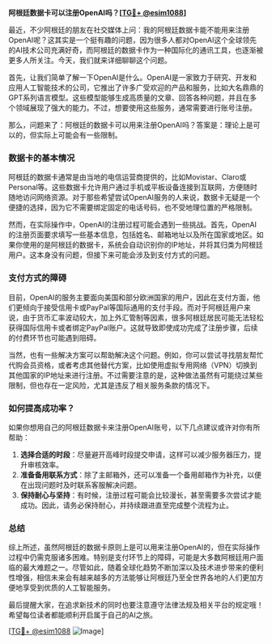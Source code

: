 **阿根廷数据卡可以注册OpenAI吗？[[TG💪+ @esim1088](https://t.me/s/esim1088)]**

最近，不少阿根廷的朋友在社交媒体上问：我的阿根廷数据卡能不能用来注册OpenAI呢？这其实是一个挺有趣的问题，因为很多人都对OpenAI这个全球领先的AI技术公司充满好奇，而阿根廷的数据卡作为一种国际化的通讯工具，也逐渐被更多人所关注。今天，我们就来详细聊聊这个问题。

首先，让我们简单了解一下OpenAI是什么。OpenAI是一家致力于研究、开发和应用人工智能技术的公司，它推出了许多广受欢迎的产品和服务，比如大名鼎鼎的GPT系列语言模型。这些模型能够生成高质量的文章、回答各种问题，并且在多个领域展现了强大的能力。不过，想要使用这些服务，通常需要进行账号注册。

那么，问题来了：阿根廷的数据卡可以用来注册OpenAI吗？答案是：理论上是可以的，但实际上可能会有一些限制。

### 数据卡的基本情况

阿根廷的数据卡通常是由当地的电信运营商提供的，比如Movistar、Claro或Personal等。这些数据卡允许用户通过手机或平板设备连接到互联网，方便随时随地访问网络资源。对于那些希望尝试OpenAI服务的人来说，数据卡无疑是一个便捷的选择，因为它不需要绑定固定的电话号码，也不受地理位置的严格限制。

然而，在实际操作中，OpenAI的注册过程可能会遇到一些挑战。首先，OpenAI的注册页面要求填写一些基本信息，包括姓名、邮箱地址以及所在国家或地区。如果你使用的是阿根廷的数据卡，系统会自动识别你的IP地址，并将其归类为阿根廷用户。这本身没有问题，但接下来可能会涉及到支付方式的问题。

### 支付方式的障碍

目前，OpenAI的服务主要面向美国和部分欧洲国家的用户，因此在支付方面，他们更倾向于接受信用卡或PayPal等国际通用的支付手段。而对于阿根廷用户来说，由于货币汇率波动较大，加上外汇管制等因素，很多阿根廷居民可能无法轻松获得国际信用卡或者绑定PayPal账户。这就导致即使成功完成了注册步骤，后续的付费环节也可能遇到阻碍。

当然，也有一些解决方案可以帮助解决这个问题。例如，你可以尝试寻找朋友帮忙代购会员资格，或者考虑其他替代方案，比如使用虚拟专用网络（VPN）切换到其他国家的IP地址来进行注册。不过需要注意的是，这种做法虽然有可能绕过某些限制，但也存在一定风险，尤其是违反了相关服务条款的情况下。

### 如何提高成功率？

如果你想用自己的阿根廷数据卡来注册OpenAI账号，以下几点建议或许对你有所帮助：

1. **选择合适的时段**：尽量避开高峰时段提交申请，这样可以减少服务器压力，提升审核效率。
2. **准备备用联系方式**：除了主邮箱外，还可以准备一个备用邮箱作为补充，以便在出现问题时及时联系客服解决问题。
3. **保持耐心与坚持**：有时候，注册过程可能会比较漫长，甚至需要多次尝试才能成功。因此，请务必保持耐心，并持续跟进直至完成整个流程为止。

### 总结

综上所述，虽然阿根廷的数据卡原则上是可以用来注册OpenAI的，但在实际操作过程中仍需克服诸多困难。特别是支付环节上的障碍，可能是大多数阿根廷用户面临的最大难题之一。尽管如此，随着全球化趋势不断加深以及技术进步带来的便利性增强，相信未来会有越来越多的方法能够让阿根廷乃至全世界各地的人们更加方便地享受到优质的人工智能服务。

最后提醒大家，在追求新技术的同时也要注意遵守法律法规及相关平台的规定哦！希望每位读者都能顺利开启属于自己的AI之旅。

[[TG💪+ @esim1088](https://t.me/s/esim1088) ![Image](https://i.postimg.cc/4NQfJmqS/Snipaste-2025-05-13-00-14-12.png)]
